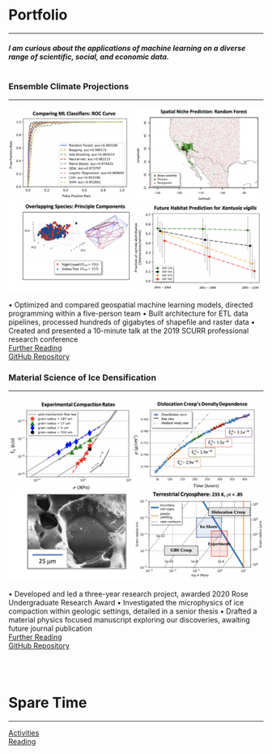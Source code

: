 # Portfolio
---
##### I am curious about the applications of machine learning on a diverse range of scientific, social, and economic data.<br><br>

### Ensemble Climate Projections
---
<img src="images/climate.png?raw=true"/>

•	Optimized and compared geospatial machine learning models, directed programming within a five-person team 
•	Built architecture for ETL data pipelines, processed hundreds of gigabytes of shapefile and raster data
•	Created and presented a 10-minute talk at the 2019 SCURR professional research conference
<br>
[Further Reading](https://drive.google.com/drive/folders/15nZUMuGLiINuhSuP6DJ6hg27YKZxeC9A?usp=sharing) <br>
[GitHub Repository](https://github.com/daniel-furman/shared-projects/tree/master/ensemble-climate-projections)

### Material Science of Ice Densification
---
<img src="images/ice.png?raw=true"/>

•	Developed and led a three-year research project, awarded 2020 Rose Undergraduate Research Award
•	Investigated the microphysics of ice compaction within geologic settings, detailed in a senior thesis 
•	Drafted a material physics focused manuscript exploring our discoveries, awaiting future journal publication 
<br>
[Further Reading](https://drive.google.com/drive/folders/1eDXEeZ1x04-mp7oUI9cQi2PNBXxXor5x?usp=sharing) <br>
[GitHub Repository](https://github.com/daniel-furman/shared-projects/tree/master/ice-densification)

<br><br>

# Spare Time
---
[Activities](activities.md)<br>
[Reading](reading.md)






